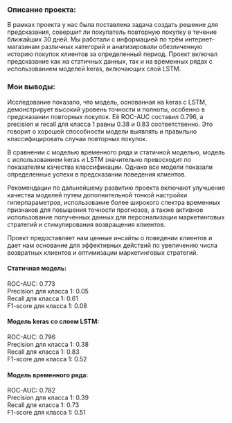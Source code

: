 ### Описание проекта:
В рамках проекта у нас была поставлена задача создать решение для предсказания, совершит ли покупатель повторную покупку в течение ближайших 30 дней. Мы работали с информацией по трём интернет-магазинам различных категорий и анализировали обезличенную историю покупок клиентов за определенный период. Проект включал предсказание как на статичных данных, так и на временных рядах с использованием моделей keras, включающих слой LSTM.

### Мои выводы:
Исследование показало, что модель, основанная на keras с LSTM, демонстрирует высокий уровень точности и полноты, особенно в предсказании повторных покупок. Её ROC-AUC составил 0.796, а precision и recall для класса 1 равны 0.38 и 0.83 соответственно. Это говорит о хорошей способности модели выявлять и правильно классифицировать случаи повторных покупок.

В сравнении с моделью временного ряда и статичной моделью, модель с использованием keras и LSTM значительно превосходит по показателям качества классификации. Однако все модели показали определенные успехи в предсказании поведения клиентов.

Рекомендации по дальнейшему развитию проекта включают улучшение качества моделей путем дополнительной тонкой настройки гиперпараметров, использование более широкого спектра временных признаков для повышения точности прогнозов, а также активное использование полученных данных для персонализации маркетинговых стратегий и стимулирования возвращения клиентов.

Проект предоставляет нам ценные инсайты о поведении клиентов и дает нам основание для эффективных действий по увеличению числа возвратных клиентов и оптимизации маркетинговых стратегий.

#### Статичная модель:  
ROC-AUC: 0.773  
Precision для класса 1: 0.05    
Recall для класса 1: 0.61   
F1-score для класса 1: 0.08 
#### Модель keras со слоем LSTM:    
ROC-AUC: 0.796  
Precision для класса 1: 0.38    
Recall для класса 1: 0.83   
F1-score для класса 1: 0.52 
#### Модель временного ряда:    
ROC-AUC: 0.782  
Precision для класса 1: 0.39    
Recall для класса 1: 0.73   
F1-score для класса 1: 0.51 
